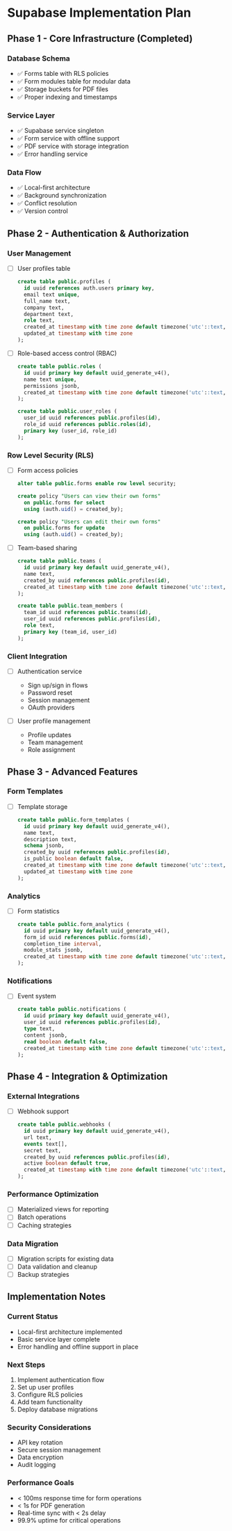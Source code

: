# Supabase Implementation Plan

## Phase 1 - Core Infrastructure (Completed)

### Database Schema

- ✅ Forms table with RLS policies
- ✅ Form modules table for modular data
- ✅ Storage buckets for PDF files
- ✅ Proper indexing and timestamps

### Service Layer

- ✅ Supabase service singleton
- ✅ Form service with offline support
- ✅ PDF service with storage integration
- ✅ Error handling service

### Data Flow

- ✅ Local-first architecture
- ✅ Background synchronization
- ✅ Conflict resolution
- ✅ Version control

## Phase 2 - Authentication & Authorization

### User Management

- [ ] User profiles table

  ```sql
  create table public.profiles (
    id uuid references auth.users primary key,
    email text unique,
    full_name text,
    company text,
    department text,
    role text,
    created_at timestamp with time zone default timezone('utc'::text, now()),
    updated_at timestamp with time zone
  );
  ```

- [ ] Role-based access control (RBAC)

  ```sql
  create table public.roles (
    id uuid primary key default uuid_generate_v4(),
    name text unique,
    permissions jsonb,
    created_at timestamp with time zone default timezone('utc'::text, now())
  );

  create table public.user_roles (
    user_id uuid references public.profiles(id),
    role_id uuid references public.roles(id),
    primary key (user_id, role_id)
  );
  ```

### Row Level Security (RLS)

- [ ] Form access policies

  ```sql
  alter table public.forms enable row level security;

  create policy "Users can view their own forms"
    on public.forms for select
    using (auth.uid() = created_by);

  create policy "Users can edit their own forms"
    on public.forms for update
    using (auth.uid() = created_by);
  ```

- [ ] Team-based sharing

  ```sql
  create table public.teams (
    id uuid primary key default uuid_generate_v4(),
    name text,
    created_by uuid references public.profiles(id),
    created_at timestamp with time zone default timezone('utc'::text, now())
  );

  create table public.team_members (
    team_id uuid references public.teams(id),
    user_id uuid references public.profiles(id),
    role text,
    primary key (team_id, user_id)
  );
  ```

### Client Integration

- [ ] Authentication service

  - Sign up/sign in flows
  - Password reset
  - Session management
  - OAuth providers

- [ ] User profile management
  - Profile updates
  - Team management
  - Role assignment

## Phase 3 - Advanced Features

### Form Templates

- [ ] Template storage
  ```sql
  create table public.form_templates (
    id uuid primary key default uuid_generate_v4(),
    name text,
    description text,
    schema jsonb,
    created_by uuid references public.profiles(id),
    is_public boolean default false,
    created_at timestamp with time zone default timezone('utc'::text, now()),
    updated_at timestamp with time zone
  );
  ```

### Analytics

- [ ] Form statistics
  ```sql
  create table public.form_analytics (
    id uuid primary key default uuid_generate_v4(),
    form_id uuid references public.forms(id),
    completion_time interval,
    module_stats jsonb,
    created_at timestamp with time zone default timezone('utc'::text, now())
  );
  ```

### Notifications

- [ ] Event system
  ```sql
  create table public.notifications (
    id uuid primary key default uuid_generate_v4(),
    user_id uuid references public.profiles(id),
    type text,
    content jsonb,
    read boolean default false,
    created_at timestamp with time zone default timezone('utc'::text, now())
  );
  ```

## Phase 4 - Integration & Optimization

### External Integrations

- [ ] Webhook support
  ```sql
  create table public.webhooks (
    id uuid primary key default uuid_generate_v4(),
    url text,
    events text[],
    secret text,
    created_by uuid references public.profiles(id),
    active boolean default true,
    created_at timestamp with time zone default timezone('utc'::text, now())
  );
  ```

### Performance Optimization

- [ ] Materialized views for reporting
- [ ] Batch operations
- [ ] Caching strategies

### Data Migration

- [ ] Migration scripts for existing data
- [ ] Data validation and cleanup
- [ ] Backup strategies

## Implementation Notes

### Current Status

- Local-first architecture implemented
- Basic service layer complete
- Error handling and offline support in place

### Next Steps

1. Implement authentication flow
2. Set up user profiles
3. Configure RLS policies
4. Add team functionality
5. Deploy database migrations

### Security Considerations

- API key rotation
- Secure session management
- Data encryption
- Audit logging

### Performance Goals

- < 100ms response time for form operations
- < 1s for PDF generation
- Real-time sync with < 2s delay
- 99.9% uptime for critical operations
